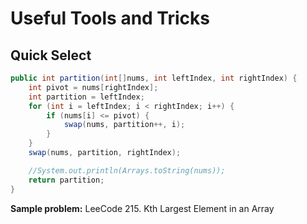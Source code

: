 # Useful Tools and Tricks

## Quick Select

```java
public int partition(int[]nums, int leftIndex, int rightIndex) {
    int pivot = nums[rightIndex];
    int partition = leftIndex;
    for (int i = leftIndex; i < rightIndex; i++) {
        if (nums[i] <= pivot) {
            swap(nums, partition++, i);
        }
    }
    swap(nums, partition, rightIndex);

    //System.out.println(Arrays.toString(nums));
    return partition;
}
```
**Sample problem:** LeeCode 215. Kth Largest Element in an Array




